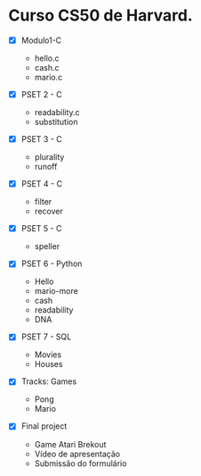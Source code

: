 
# Curso CS50 de Harvard.


- [x] Modulo1-C
    * hello.c
    * cash.c
    * mario.c

- [x] PSET 2 - C
    * readability.c
    * substitution

- [x] PSET 3 - C
    * plurality
    * runoff

- [x] PSET 4 - C
    * filter
    * recover

- [x] PSET 5 - C
    * speller

- [x] PSET 6 - Python
    * Hello
    * mario-more
    * cash
    * readability
    * DNA

- [x] PSET 7 - SQL
    * Movies
    * Houses

- [x] Tracks: Games
    * Pong
    * Mario

- [x] Final project
    * Game Atari Brekout
    * Vídeo de apresentação
    * Submissão do formulário

<br/>


